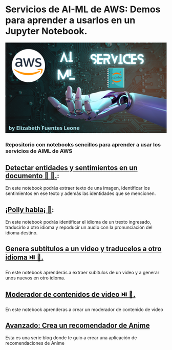 # Servicios de AI-ML de AWS: Demos para aprender a usarlos en un Jupyter Notebook.

![Diagram translator chatbot app"](images/portada.png)

### Repositorio con notebooks sencillos para aprender a usar los servicios de AIML de AWS

## [Detectar entidades y sentimientos en un documento 🔎 📄.](https://github.com/elizabethfuentes12/aws-aiml-demo/blob/main/notebooks/detecting-entities-and-sentiment-from-a-document.ipynb):
En este notebook podrás extraer texto de una imagen, identificar los sentimientos en ese texto y además las identidades que se mencionen. 

## [¡Polly habla¡ 🦜](https://github.com/elizabethfuentes12/aws-aiml-demo/blob/main/notebooks/amazon_translate_polly.ipynb):
En este notebook podrás identificar el idioma de un trexto ingresado, traducirlo a otro idioma y repoducir un audio con la pronunciación del idioma destino. 

## [Genera subtítulos a un video y traducelos a otro idioma ⏯️ 🍿.](https://github.com/elizabethfuentes12/aws-aiml-demo/blob/main/notebooks/crea_subtitulos.ipynb)
En este notebook aprenderás a extraer subitulos de un video y a generar unos nuevos en otro idioma. 

## [Moderador de contenidos de video ⏯️ 🔫.]()
En este notebook aprenderas a crear un moderador de contenido de video

## [Avanzado: Crea un recomendador de Anime](https://aws.amazon.com/es/blogs/aws-spanish/como-crear-un-modelo-de-recomendacion-basado-en-machine-learning/)
Esta es una serie blog donde te guio a crear una aplicación de recomendaciones de Anime